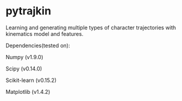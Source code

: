 # pytrajkin

Learning and generating multiple types of character trajectories with kinematics model and features.

Dependencies(tested on):

Numpy 			(v1.9.0)

Scipy 			(v0.14.0)

Scikit-learn	(v0.15.2)

Matplotlib		(v1.4.2)
